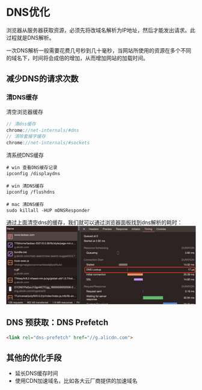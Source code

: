 # DNS优化

浏览器从服务器获取资源，必须先将改域名解析为IP地址，然后才能发出请求。此过程就是DNS解析。

一次DNS解析一般需要花费几号秒到几十毫秒，当网站所使用的资源在多个不同的域名下，时间将会成倍的增加，从而增加网站的加载时间。

## 减少DNS的请求次数

### 清DNS缓存

清空浏览器缓存
```js
// 清dns缓存
chrome://net-internals/#dns
// 清除套接字缓存
chrome://net-internals/#sockets
```

清系统DNS缓存
```shell
# win 查看DNS缓存记录
ipconfig /displaydns

# win 清DNS缓存
ipconfig /flushdns

# mac 清DNS缓存
sudo killall -HUP mDNSResponder
```

通过上面清空dns的缓存，我们就可以通过浏览器面板找到dns解析的耗时：
![](./images/dns.png)

## DNS 预获取：DNS Prefetch

```html
<link rel="dns-prefetch" href="//g.alicdn.com">
```

## 其他的优化手段

- 延长DNS缓存时间
- 使用CDN加速域名，比如各大云厂商提供的加速域名